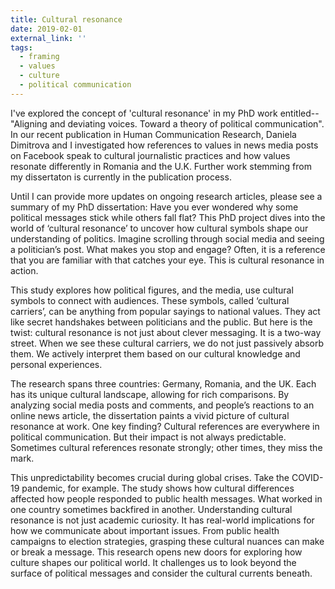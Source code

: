 ```yaml
---
title: Cultural resonance
date: 2019-02-01
external_link: ''
tags:
  - framing
  - values
  - culture
  - political communication
---
```


I've explored the concept of 'cultural resonance' in my PhD work entitled--"Aligning and deviating voices. Toward a theory of political communication". In our recent publication in Human Communication Research, Daniela Dimitrova and I investigated how references to values in news media posts on Facebook speak to cultural journalistic practices and how values resonate differently in Romania and the U.K. Further work stemming from my dissertaton is currently in the publication process.

Until I can provide more updates on ongoing research articles, please see a summary of my PhD dissertation:
Have you ever wondered why some political messages stick while others fall flat? This PhD project dives into the world of ‘cultural resonance’ to uncover how cultural symbols shape our understanding of politics. Imagine scrolling through social media and seeing a politician’s post. What makes you stop and engage? Often, it is a reference that you are familiar with that catches your eye. This is cultural resonance in action.

This study explores how political figures, and the media, use cultural symbols to connect with audiences. These symbols, called ‘cultural carriers’, can be anything from popular sayings to national values. They act like secret handshakes between politicians and the public. But here is the twist: cultural resonance is not just about clever messaging. It is a two-way street. When we see these cultural carriers, we do not just passively absorb them. We actively interpret them based on our cultural knowledge and personal experiences.

The research spans three countries: Germany, Romania, and the UK. Each has its unique cultural landscape, allowing for rich comparisons. By analyzing social media posts and comments, and people’s reactions to an online news article, the dissertation paints a vivid picture of cultural resonance at work. One key finding? Cultural references are everywhere in political communication. But their impact is not always predictable. Sometimes cultural references resonate strongly; other times, they miss the mark.

This unpredictability becomes crucial during global crises. Take the COVID-19 pandemic, for example. The study shows how cultural differences affected how people responded to public health messages. What worked in one country sometimes backfired in another. Understanding cultural resonance is not just academic curiosity. It has real-world implications for how we communicate about important issues. From public health campaigns to election strategies, grasping these cultural nuances can make or break a message. This research opens new doors for exploring how culture shapes our political world. It challenges us to look beyond the surface of political messages and consider the cultural currents beneath.

<!--more-->
